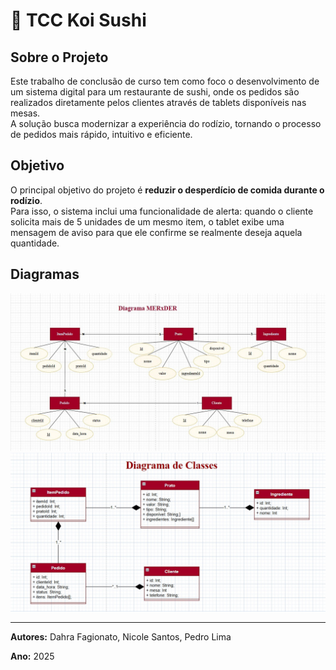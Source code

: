 # 🍣 TCC Koi Sushi

## Sobre o Projeto
Este trabalho de conclusão de curso tem como foco o desenvolvimento de um sistema digital para um restaurante de sushi, onde os pedidos são realizados diretamente pelos clientes através de tablets disponíveis nas mesas.  
A solução busca modernizar a experiência do rodízio, tornando o processo de pedidos mais rápido, intuitivo e eficiente.

## Objetivo
O principal objetivo do projeto é **reduzir o desperdício de comida durante o rodízio**.  
Para isso, o sistema inclui uma funcionalidade de alerta: quando o cliente solicita mais de 5 unidades de um mesmo item, o tablet exibe uma mensagem de aviso para que ele confirme se realmente deseja aquela quantidade.

## Diagramas
![alt text](merder.jpeg)
![alt text](diagramadeclasses.jpeg)

---
 **Autores:** Dahra Fagionato, Nicole Santos, Pedro Lima 

 **Ano:** 2025
